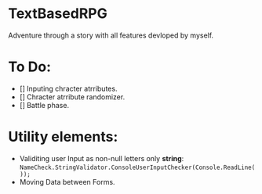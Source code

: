 # TextBasedRPG

Adventure through a story with all features devloped by myself.


# To Do:
* [] Inputing chracter atrributes.
* [] Chracter atrribute randomizer.
* [] Battle phase.


# Utility elements:
- Validiting user Input as non-null letters only **string**: 
    `NameCheck.StringValidator.ConsoleUserInputChecker(Console.ReadLine()); `
- Moving Data between Forms.

